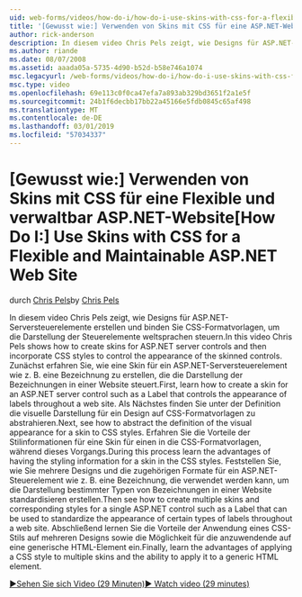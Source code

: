 ```yaml
---
uid: web-forms/videos/how-do-i/how-do-i-use-skins-with-css-for-a-flexible-and-maintainable-aspnet-web-site
title: '[Gewusst wie:] Verwenden von Skins mit CSS für eine ASP.NET-Website Flexibilität und Verwaltung | Microsoft-Dokumentation'
author: rick-anderson
description: In diesem video Chris Pels zeigt, wie Designs für ASP.NET-Serversteuerelemente erstellen und binden Sie CSS-Formatvorlagen, um zu steuern, die Darstellung der weltsprachen Vertr....
ms.author: riande
ms.date: 08/07/2008
ms.assetid: aaada05a-5735-4d90-b52d-b58e746a1074
msc.legacyurl: /web-forms/videos/how-do-i/how-do-i-use-skins-with-css-for-a-flexible-and-maintainable-aspnet-web-site
msc.type: video
ms.openlocfilehash: 69e113c0f0ca47efa7a893ab329bd3651f2a1e5f
ms.sourcegitcommit: 24b1f6decbb17bb22a45166e5fdb0845c65af498
ms.translationtype: MT
ms.contentlocale: de-DE
ms.lasthandoff: 03/01/2019
ms.locfileid: "57034337"
---
```

<a name="how-do-i-use-skins-with-css-for-a-flexible-and-maintainable-aspnet-web-site"></a><span data-ttu-id="74d09-103">[Gewusst wie:] Verwenden von Skins mit CSS für eine Flexible und verwaltbar ASP.NET-Website</span><span class="sxs-lookup"><span data-stu-id="74d09-103">[How Do I:] Use Skins with CSS for a Flexible and Maintainable ASP.NET Web Site</span></span>
====================
<span data-ttu-id="74d09-104">durch [Chris Pels](https://twitter.com/chrispels)</span><span class="sxs-lookup"><span data-stu-id="74d09-104">by [Chris Pels](https://twitter.com/chrispels)</span></span>

<span data-ttu-id="74d09-105">In diesem video Chris Pels zeigt, wie Designs für ASP.NET-Serversteuerelemente erstellen und binden Sie CSS-Formatvorlagen, um die Darstellung der Steuerelemente weltsprachen steuern.</span><span class="sxs-lookup"><span data-stu-id="74d09-105">In this video Chris Pels shows how to create skins for ASP.NET server controls and then incorporate CSS styles to control the appearance of the skinned controls.</span></span> <span data-ttu-id="74d09-106">Zunächst erfahren Sie, wie eine Skin für ein ASP.NET-Serversteuerelement wie z. B. eine Bezeichnung zu erstellen, die die Darstellung der Bezeichnungen in einer Website steuert.</span><span class="sxs-lookup"><span data-stu-id="74d09-106">First, learn how to create a skin for an ASP.NET server control such as a Label that controls the appearance of labels throughout a web site.</span></span> <span data-ttu-id="74d09-107">Als Nächstes finden Sie unter der Definition die visuelle Darstellung für ein Design auf CSS-Formatvorlagen zu abstrahieren.</span><span class="sxs-lookup"><span data-stu-id="74d09-107">Next, see how to abstract the definition of the visual appearance for a skin to CSS styles.</span></span> <span data-ttu-id="74d09-108">Erfahren Sie die Vorteile der Stilinformationen für eine Skin für einen in die CSS-Formatvorlagen, während dieses Vorgangs.</span><span class="sxs-lookup"><span data-stu-id="74d09-108">During this process learn the advantages of having the styling information for a skin in the CSS styles.</span></span> <span data-ttu-id="74d09-109">Feststellen Sie, wie Sie mehrere Designs und die zugehörigen Formate für ein ASP.NET-Steuerelement wie z. B. eine Bezeichnung, die verwendet werden kann, um die Darstellung bestimmter Typen von Bezeichnungen in einer Website standardisieren erstellen.</span><span class="sxs-lookup"><span data-stu-id="74d09-109">Then see how to create multiple skins and corresponding styles for a single ASP.NET control such as a Label that can be used to standardize the appearance of certain types of labels throughout a web site.</span></span> <span data-ttu-id="74d09-110">Abschließend lernen Sie die Vorteile der Anwendung eines CSS-Stils auf mehreren Designs sowie die Möglichkeit für die anzuwendende auf eine generische HTML-Element ein.</span><span class="sxs-lookup"><span data-stu-id="74d09-110">Finally, learn the advantages of applying a CSS style to multiple skins and the ability to apply it to a generic HTML element.</span></span>

[<span data-ttu-id="74d09-111">&#9654;Sehen Sie sich Video (29 Minuten)</span><span class="sxs-lookup"><span data-stu-id="74d09-111">&#9654; Watch video (29 minutes)</span></span>](https://channel9.msdn.com/Blogs/ASP-NET-Site-Videos/how-do-i-use-skins-with-css-for-a-flexible-and-maintainable-aspnet-web-site)
